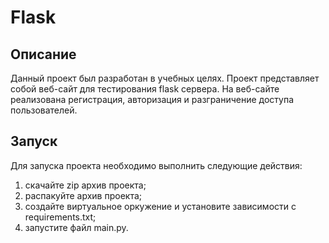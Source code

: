 # Flask
## Описание
Данный проект был разработан в учебных целях. 
Проект представляет собой веб-сайт для тестирования flask сервера. На веб-сайте реализована регистрация, авторизация и разграничение доступа пользователей.
## Запуск
Для запуска проекта необходимо выполнить следующие действия:
1. скачайте zip архив проекта;
2. распакуйте архив проекта;
3. создайте виртуальное оркужение и установите зависимости с requirements.txt;
4. запустите файл main.py.

